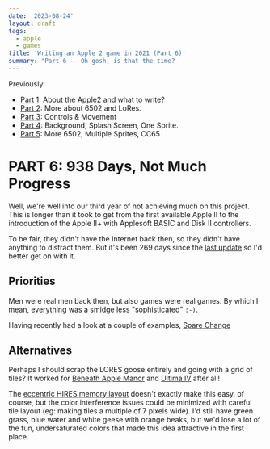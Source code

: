 ```yaml
---
date: '2023-08-24'
layout: draft
tags:
  - apple
  - games
title: 'Writing an Apple 2 game in 2021 (Part 6)'
summary: "Part 6 -- Oh gosh, is that the time?
---
```


Previously:
* [Part 1](/art/writing-an-apple-2-game-in-2021-1/): About the Apple2 and what to write?
* [Part 2](/art/writing-an-apple-2-game-in-2021-2/): More about 6502 and LoRes.
* [Part 3](/art/writing-an-apple-2-game-in-2021-3/): Controls & Movement
* [Part 4](/art/writing-an-apple-2-game-in-2021-4/): Background, Splash Screen, One Sprite.
* [Part 5](/art/writing-an-apple-2-game-in-2021-4/): More 6502, Multiple Sprites, CC65

# PART 6: 938 Days, Not Much Progress

Well, we're well into our third year of not achieving much on this project.
This is longer than it took to get from the first available Apple II to the
introduction of the Apple II+ with Applesoft BASIC and Disk II controllers.

To be fair, they didn't have the Internet back then, so they didn't have anything
to distract them.  But it's been 269 days since the 
[last update](/art/writing-an-apple-2-game-in-2021-4/) so I'd better get on with it.

## Priorities

Men were real men back then, but also games were real games.
By which I mean, everything was a smidge less "sophisticated" `:-)`.

Having recently had a look at a couple of examples,
[Spare Change](https://archive.org/details/SpareChange4amCrack)

## Alternatives

Perhaps I should scrap the LORES goose entirely and going with a grid of tiles?
It worked for 
[Beneath Apple Manor](https://en.wikipedia.org/wiki/Beneath_Apple_Manor)
and [Ultima IV](/art/ultima-iv-reflections/) after all!

The [eccentric HIRES memory layout](https://en.wikipedia.org/wiki/Apple_II_graphics#High-Resolution_%28Hi-Res%29_graphics)
doesn't exactly make this easy, of course, but the color interference issues
could be minimized with careful tile layout (eg: making tiles a multiple of 7
pixels wide).  I'd still have green grass, blue water and white geese with orange beaks, but 
we'd lose a lot of the fun, undersaturated colors that made this idea attractive
in the first place.

